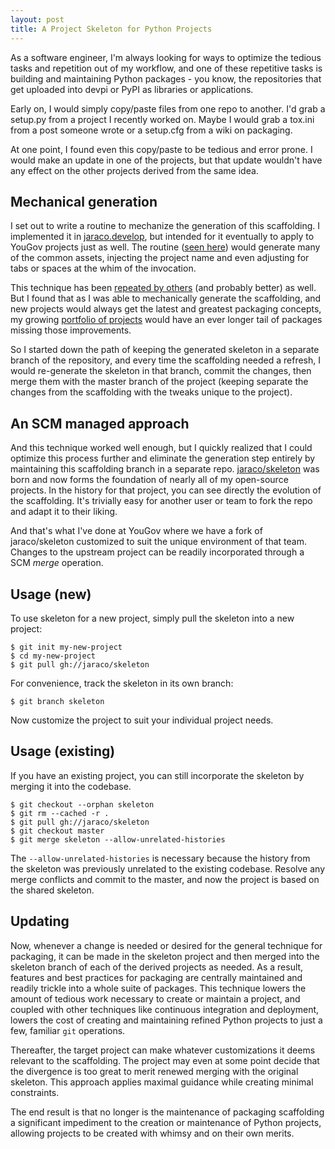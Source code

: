 ```yaml
---
layout: post
title: A Project Skeleton for Python Projects
---
```


As a software engineer, I'm always looking for ways to optimize the tedious tasks and repetition out of my workflow, and one of these repetitive tasks is building and maintaining Python packages - you know, the repositories that get uploaded into devpi or PyPI as libraries or applications.

Early on, I would simply copy/paste files from one repo to another. I'd grab a setup.py from a project I recently worked on. Maybe I would grab a tox.ini from a post someone wrote or a setup.cfg from a wiki on packaging.

At one point, I found even this copy/paste to be tedious and error prone. I would make an update in one of the projects, but that update wouldn't have any effect on the other projects derived from the same idea.

## Mechanical generation

I set out to write a routine to mechanize the generation of this scaffolding. I implemented it in [jaraco.develop](https://pypi.org/project/jaraco.develop), but intended for it eventually to apply to YouGov projects just as well. The routine ([seen here](https://github.com/jaraco/jaraco.develop/blob/3.0/jaraco/develop/namespace.py#L50-L117)) would generate many of the common assets, injecting the project name and even adjusting for tabs or spaces at the whim of the invocation.

This technique has been [repeated by others](https://pypi.org/project/cookiecutter/) (and probably better) as well. But I found that as I was able to mechanically generate the scaffolding, and new projects would always get the latest and greatest packaging concepts, my growing [portfolio of projects](https://pypi.org/user/jaraco/) would have an ever longer tail of packages missing those improvements.

So I started down the path of keeping the generated skeleton in a separate branch of the repository, and every time the scaffolding needed a refresh, I would re-generate the skeleton in that branch, commit the changes, then merge them with the master branch of the project (keeping separate the changes from the scaffolding with the tweaks unique to the project).

## An SCM managed approach

And this technique worked well enough, but I quickly realized that I could optimize this process further and eliminate the generation step entirely by maintaining this scaffolding branch in a separate repo. [jaraco/skeleton](https://github.com/jaraco/skeleton) was born and now forms the foundation of nearly all of my open-source projects. In the history for that project, you can see directly the evolution of the scaffolding. It's trivially easy for another user or team to fork the repo and adapt it to their liking.

And that's what I've done at YouGov where we have a fork of jaraco/skeleton customized to suit the unique environment of that team. Changes to the upstream project can be readily incorporated through a SCM _merge_ operation.

## Usage (new)

To use skeleton for a new project, simply pull the skeleton into a new project:

    $ git init my-new-project
    $ cd my-new-project
    $ git pull gh://jaraco/skeleton

For convenience, track the skeleton in its own branch:

    $ git branch skeleton

Now customize the project to suit your individual project needs.

## Usage (existing)

If you have an existing project, you can still incorporate the skeleton by merging it into the codebase.

    $ git checkout --orphan skeleton
    $ git rm --cached -r .
    $ git pull gh://jaraco/skeleton
    $ git checkout master
    $ git merge skeleton --allow-unrelated-histories

The `--allow-unrelated-histories` is necessary because the history from the skeleton was previously unrelated to the existing codebase. Resolve any merge conflicts and commit to the master, and now the project is based on the shared skeleton.

## Updating

Now, whenever a change is needed or desired for the general technique for packaging, it can be made in the skeleton project and then merged into the skeleton branch of each of the derived projects as needed. As a result, features and best practices for packaging are centrally maintained and readily trickle into a whole suite of packages. This technique lowers the amount of tedious work necessary to create or maintain a project, and coupled with other techniques like continuous integration and deployment, lowers the cost of creating and maintaining refined Python projects to just a few, familiar `git` operations.

Thereafter, the target project can make whatever customizations it deems relevant to the scaffolding. The project may even at some point decide that the divergence is too great to merit renewed merging with the original skeleton. This approach applies maximal guidance while creating minimal constraints.

The end result is that no longer is the maintenance of packaging scaffolding a significant impediment to the creation or maintenance of Python projects, allowing projects to be created with whimsy and on their own merits.
